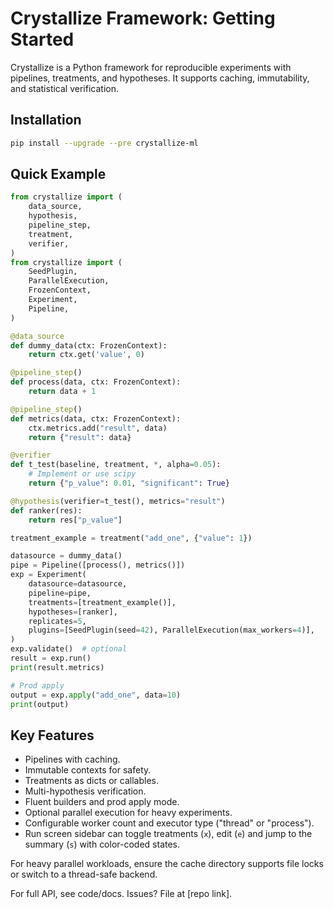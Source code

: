 # Crystallize Framework: Getting Started

Crystallize is a Python framework for reproducible experiments with pipelines, treatments, and hypotheses. It supports caching, immutability, and statistical verification.

## Installation

```bash
pip install --upgrade --pre crystallize-ml
```

## Quick Example

```python
from crystallize import (
    data_source,
    hypothesis,
    pipeline_step,
    treatment,
    verifier,
)
from crystallize import (
    SeedPlugin,
    ParallelExecution,
    FrozenContext,
    Experiment,
    Pipeline,
)

@data_source
def dummy_data(ctx: FrozenContext):
    return ctx.get('value', 0)

@pipeline_step()
def process(data, ctx: FrozenContext):
    return data + 1

@pipeline_step()
def metrics(data, ctx: FrozenContext):
    ctx.metrics.add("result", data)
    return {"result": data}

@verifier
def t_test(baseline, treatment, *, alpha=0.05):
    # Implement or use scipy
    return {"p_value": 0.01, "significant": True}

@hypothesis(verifier=t_test(), metrics="result")
def ranker(res):
    return res["p_value"]

treatment_example = treatment("add_one", {"value": 1})

datasource = dummy_data()
pipe = Pipeline([process(), metrics()])
exp = Experiment(
    datasource=datasource,
    pipeline=pipe,
    treatments=[treatment_example()],
    hypotheses=[ranker],
    replicates=5,
    plugins=[SeedPlugin(seed=42), ParallelExecution(max_workers=4)],
)
exp.validate()  # optional
result = exp.run()
print(result.metrics)

# Prod apply
output = exp.apply("add_one", data=10)
print(output)
```

## Key Features

- Pipelines with caching.
- Immutable contexts for safety.
- Treatments as dicts or callables.
- Multi-hypothesis verification.
- Fluent builders and prod apply mode.
- Optional parallel execution for heavy experiments.
- Configurable worker count and executor type ("thread" or "process").
- Run screen sidebar can toggle treatments (`x`), edit (`e`) and jump to the summary (`s`) with color-coded states.

For heavy parallel workloads, ensure the cache directory supports file locks or
switch to a thread-safe backend.

For full API, see code/docs. Issues? File at [repo link].
